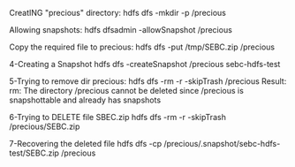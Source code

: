 
CreatING "precious" directory:
hdfs dfs -mkdir -p /precious

Allowing snapshots: 
hdfs dfsadmin -allowSnapshot /precious

Copy the required file to precious: 
hdfs dfs -put /tmp/SEBC.zip /precious

4-Creating a Snapshot 
hdfs dfs -createSnapshot /precious sebc-hdfs-test

5-Trying to remove dir precious: 
hdfs dfs -rm -r -skipTrash /precious 
Result: rm: The directory /precious cannot be deleted since /precious is snapshottable and already has snapshots

6-Trying to DELETE file SBEC.zip 
hdfs dfs -rm -r -skipTrash /precious/SEBC.zip

7-Recovering the deleted file 
hdfs dfs -cp /precious/.snapshot/sebc-hdfs-test/SEBC.zip /precious
